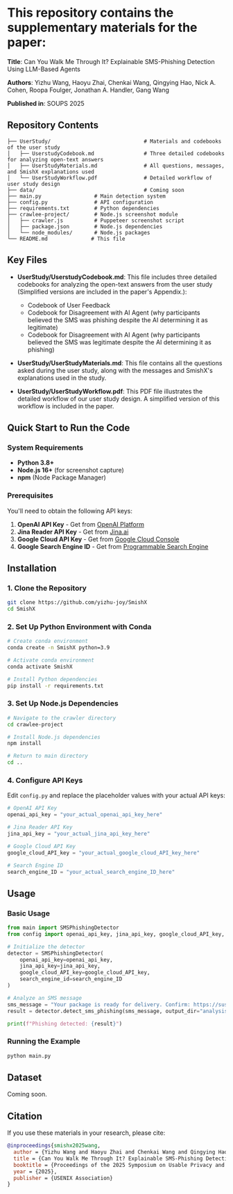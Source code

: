 # This repository contains the supplementary materials for the paper:
**Title**: Can You Walk Me Through It? Explainable SMS-Phishing Detection Using LLM-Based Agents

**Authors**: Yizhu Wang, Haoyu Zhai, Chenkai Wang, Qingying Hao, Nick A. Cohen, Roopa Foulger, Jonathan A. Handler, Gang Wang

**Published in**: SOUPS 2025


## Repository Contents

```
├── UserStudy/                              # Materials and codebooks of the user study
│   ├── UserstudyCodebook.md                # Three detailed codebooks for analyzing open-text answers
│   ├── UserStudyMaterials.md               # All questions, messages, and SmishX explanations used
│   └── UserStudyWorkflow.pdf               # Detailed workflow of user study design
├── data/                                   # Coming soon
├── main.py                 # Main detection system
├── config.py               # API configuration
├── requirements.txt        # Python dependencies
├── crawlee-project/        # Node.js screenshot module
│   ├── crawler.js          # Puppeteer screenshot script
│   ├── package.json        # Node.js dependencies
│   └── node_modules/       # Node.js packages
└── README.md              # This file
```

## Key Files

- **UserStudy/UserstudyCodebook.md**: This file includes three detailed codebooks for analyzing the open-text answers from the user study (Simplified versions are included in the paper's Appendix.):
  - Codebook of User Feedback
  - Codebook for Disagreement with AI Agent (why participants believed the SMS was phishing despite the AI determining it as legitimate)
  - Codebook for Disagreement with AI Agent (why participants believed the SMS was legitimate despite the AI determining it as phishing)

- **UserStudy/UserStudyMaterials.md**: This file contains all the questions asked during the user study, along with the messages and SmishX's explanations used in the study.

- **UserStudy/UserStudyWorkflow.pdf**: This PDF file illustrates the detailed workflow of our user study design. A simplified version of this workflow is included in the paper.


## Quick Start to Run the Code

### System Requirements

- **Python 3.8+**
- **Node.js 16+** (for screenshot capture)
- **npm** (Node Package Manager)

### Prerequisites

You'll need to obtain the following API keys:

1. **OpenAI API Key** - Get from [OpenAI Platform](https://platform.openai.com/api-keys)
2. **Jina Reader API Key** - Get from [Jina.ai](https://jina.ai/reader/)
3. **Google Cloud API Key** - Get from [Google Cloud Console](https://console.cloud.google.com/apis/credentials)
4. **Google Search Engine ID** - Get from [Programmable Search Engine](https://programmablesearchengine.google.com/controlpanel/all)

## Installation

### 1. Clone the Repository

```bash
git clone https://github.com/yizhu-joy/SmishX
cd SmishX
```

### 2. Set Up Python Environment with Conda

```bash
# Create conda environment
conda create -n SmishX python=3.9

# Activate conda environment
conda activate SmishX

# Install Python dependencies
pip install -r requirements.txt
```

### 3. Set Up Node.js Dependencies

```bash
# Navigate to the crawler directory
cd crawlee-project

# Install Node.js dependencies
npm install

# Return to main directory
cd ..
```

### 4. Configure API Keys

Edit `config.py` and replace the placeholder values with your actual API keys:
 ```python
 # OpenAI API Key
 openai_api_key = "your_actual_openai_api_key_here"
 
 # Jina Reader API Key
 jina_api_key = "your_actual_jina_api_key_here"
 
 # Google Cloud API Key
 google_cloud_API_key = "your_actual_google_cloud_API_key_here"
 
 # Search Engine ID
 search_engine_ID = "your_actual_search_engine_ID_here"
```


## Usage

### Basic Usage

```python
from main import SMSPhishingDetector
from config import openai_api_key, jina_api_key, google_cloud_API_key, search_engine_ID

# Initialize the detector
detector = SMSPhishingDetector(
    openai_api_key=openai_api_key,
    jina_api_key=jina_api_key,
    google_cloud_API_key=google_cloud_API_key,
    search_engine_id=search_engine_ID
)

# Analyze an SMS message
sms_message = "Your package is ready for delivery. Confirm: https://suspicious-link.com"
result = detector.detect_sms_phishing(sms_message, output_dir="analysis_results")

print(f"Phishing detected: {result}")
```

### Running the Example

```bash
python main.py
```

## Dataset
Coming soon.


## Citation

If you use these materials in your research, please cite:

```bibtex
@inproceedings{smishx2025wang,
  author = {Yizhu Wang and Haoyu Zhai and Chenkai Wang and Qingying Hao and Nick A. Cohen and Roopa Foulger and Jonathan A. Handler and Gang Wang},
  title = {Can You Walk Me Through It? Explainable SMS-Phishing Detection Using LLM-Based Agents},
  booktitle = {Proceedings of the 2025 Symposium on Usable Privacy and Security (SOUPS)},
  year = {2025},
  publisher = {USENIX Association}
}
```


